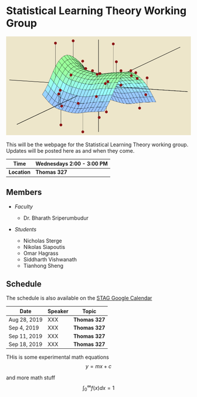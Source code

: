 Statistical Learning Theory Working Group
====

![](stag.png)

This will be the webpage for the Statistical Learning Theory working group. Updates will be posted here as and when they come. 

| Time     	    | Wednesdays 2:00 - 3:00 PM 	|
|----------	    |---------------------------	|
| **Location** 	| **Thomas 327**               	|


Members
----
* *Faculty*
	* Dr. Bharath Sriperumbudur

* *Students*
	* Nicholas Sterge
	* Nikolas Siapoutis
	* Omar Hagrass
	* Siddharth Vishwanath
	* Tianhong Sheng

Schedule
----

The schedule is also available on the [STAG Google Calendar](https://calendar.google.com/calendar?cid=dDNqbXA3MWcyZ2Uya241NGtoN2FmbDM1dWdAZ3JvdXAuY2FsZW5kYXIuZ29vZ2xlLmNvbQ)

| Date     	    | Speaker     | Topic          |
|----------	    |----------   |----------------|
| Aug 28, 2019 	|     XXX     | **Thomas 327** |
| Sep  4, 2019 	|     XXX     | **Thomas 327** |
| Sep 11, 2019 	|     XXX     | **Thomas 327** |
| Sep 18, 2019 	|     XXX     | **Thomas 327** |


THis is some experimental math equations $$y = mx + c$$

and more math stuff $$ \int_0^\infty f(x)dx = 1 $$


